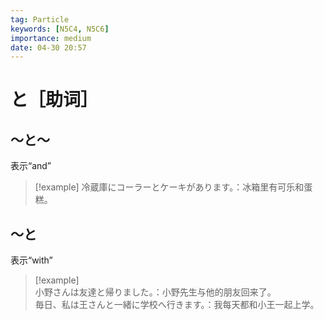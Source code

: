```yaml
---
tag: Particle
keywords: [N5C4, N5C6]
importance: medium
date: 04-30 20:57
---
```


# と［助词］

## 〜と〜

表示“and”

> [!example] 冷蔵庫にコーラーとケーキがあります。：冰箱里有可乐和蛋糕。

## 〜と

表示“with”

> [!example]  
> 小野さんは友達と帰りました。：小野先生与他的朋友回来了。  
> 毎日、私は王さんと一緒に学校へ行きます。：我每天都和小王一起上学。
